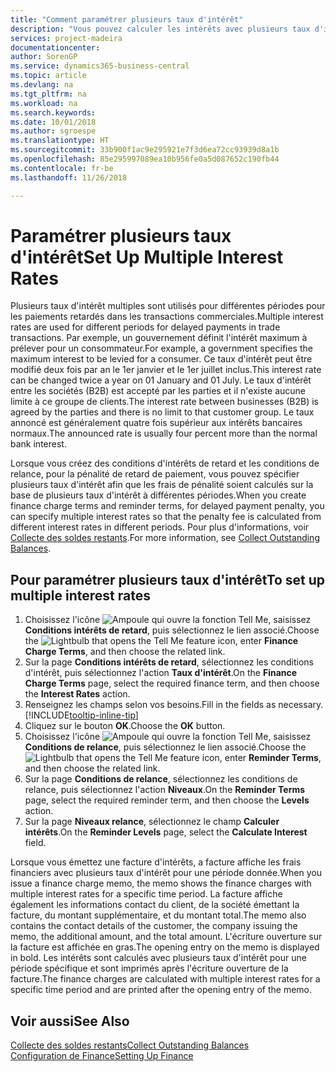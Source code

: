 ```yaml
---
title: "Comment paramétrer plusieurs taux d'intérêt"
description: "Vous pouvez calculer les intérêts avec plusieurs taux d'intérêts pour une période donnée. Le calcul des intérêts ressemble à tous les intérêts financiers, avec une variation uniquement du taux d'intérêt pour une période donnée."
services: project-madeira
documentationcenter: 
author: SorenGP
ms.service: dynamics365-business-central
ms.topic: article
ms.devlang: na
ms.tgt_pltfrm: na
ms.workload: na
ms.search.keywords: 
ms.date: 10/01/2018
ms.author: sgroespe
ms.translationtype: HT
ms.sourcegitcommit: 33b900f1ac9e295921e7f3d6ea72cc93939d8a1b
ms.openlocfilehash: 85e295997089ea10b956fe0a5d087652c190fb44
ms.contentlocale: fr-be
ms.lasthandoff: 11/26/2018

---
```

# <a name="set-up-multiple-interest-rates"></a><span data-ttu-id="c2f10-104">Paramétrer plusieurs taux d'intérêt</span><span class="sxs-lookup"><span data-stu-id="c2f10-104">Set Up Multiple Interest Rates</span></span>
<span data-ttu-id="c2f10-105">Plusieurs taux d'intérêt multiples sont utilisés pour différentes périodes pour les paiements retardés dans les transactions commerciales.</span><span class="sxs-lookup"><span data-stu-id="c2f10-105">Multiple interest rates are used for different periods for delayed payments in trade transactions.</span></span> <span data-ttu-id="c2f10-106">Par exemple, un gouvernement définit l'intérêt maximum à prélever pour un consommateur.</span><span class="sxs-lookup"><span data-stu-id="c2f10-106">For example, a government specifies the maximum interest to be levied for a consumer.</span></span> <span data-ttu-id="c2f10-107">Ce taux d'intérêt peut être modifié deux fois par an le 1er janvier et le 1er juillet inclus.</span><span class="sxs-lookup"><span data-stu-id="c2f10-107">This interest rate can be changed twice a year on 01 January and 01 July.</span></span> <span data-ttu-id="c2f10-108">Le taux d'intérêt entre les sociétés (B2B) est accepté par les parties et il n'existe aucune limite à ce groupe de clients.</span><span class="sxs-lookup"><span data-stu-id="c2f10-108">The interest rate between businesses (B2B) is agreed by the parties and there is no limit to that customer group.</span></span> <span data-ttu-id="c2f10-109">Le taux annoncé est généralement quatre fois supérieur aux intérêts bancaires normaux.</span><span class="sxs-lookup"><span data-stu-id="c2f10-109">The announced rate is usually four percent more than the normal bank interest.</span></span>

<span data-ttu-id="c2f10-110">Lorsque vous créez des conditions d'intérêts de retard et les conditions de relance, pour la pénalité de retard de paiement, vous pouvez spécifier plusieurs taux d'intérêt afin que les frais de pénalité soient calculés sur la base de plusieurs taux d'intérêt à différentes périodes.</span><span class="sxs-lookup"><span data-stu-id="c2f10-110">When you create finance charge terms and reminder terms, for delayed payment penalty, you can specify multiple interest rates so that the penalty fee is calculated from different interest rates in different periods.</span></span> <span data-ttu-id="c2f10-111">Pour plus d'informations, voir [Collecte des soldes restants](receivables-collect-outstanding-balances.md).</span><span class="sxs-lookup"><span data-stu-id="c2f10-111">For more information, see [Collect Outstanding Balances](receivables-collect-outstanding-balances.md).</span></span>

## <a name="to-set-up-multiple-interest-rates"></a><span data-ttu-id="c2f10-112">Pour paramétrer plusieurs taux d'intérêt</span><span class="sxs-lookup"><span data-stu-id="c2f10-112">To set up multiple interest rates</span></span>  
1.  <span data-ttu-id="c2f10-113">Choisissez l'icône ![Ampoule qui ouvre la fonction Tell Me](media/ui-search/search_small.png "Dites-moi ce que vous voulez faire"), saisissez **Conditions intérêts de retard**, puis sélectionnez le lien associé.</span><span class="sxs-lookup"><span data-stu-id="c2f10-113">Choose the ![Lightbulb that opens the Tell Me feature](media/ui-search/search_small.png "Tell me what you want to do") icon, enter **Finance Charge Terms**, and then choose the related link.</span></span>  
2.  <span data-ttu-id="c2f10-114">Sur la page **Conditions intérêts de retard**, sélectionnez les conditions d'intérêt, puis sélectionnez l'action **Taux d'intérêt**.</span><span class="sxs-lookup"><span data-stu-id="c2f10-114">On the **Finance Charge Terms** page, select the required finance term, and then choose the **Interest Rates** action.</span></span>  
3.  <span data-ttu-id="c2f10-115">Renseignez les champs selon vos besoins.</span><span class="sxs-lookup"><span data-stu-id="c2f10-115">Fill in the fields as necessary.</span></span> [!INCLUDE[tooltip-inline-tip](includes/tooltip-inline-tip_md.md)]
4.  <span data-ttu-id="c2f10-116">Cliquez sur le bouton **OK**.</span><span class="sxs-lookup"><span data-stu-id="c2f10-116">Choose the **OK** button.</span></span>  
5.  <span data-ttu-id="c2f10-117">Choisissez l'icône ![Ampoule qui ouvre la fonction Tell Me](media/ui-search/search_small.png "Dites-moi ce que vous voulez faire"), saisissez **Conditions de relance**, puis sélectionnez le lien associé.</span><span class="sxs-lookup"><span data-stu-id="c2f10-117">Choose the ![Lightbulb that opens the Tell Me feature](media/ui-search/search_small.png "Tell me what you want to do") icon, enter **Reminder Terms**, and then choose the related link.</span></span>  
6.  <span data-ttu-id="c2f10-118">Sur la page **Conditions de relance**, sélectionnez les conditions de relance, puis sélectionnez l'action **Niveaux**.</span><span class="sxs-lookup"><span data-stu-id="c2f10-118">On the **Reminder Terms** page, select the required reminder term, and then choose the **Levels** action.</span></span>  
7.  <span data-ttu-id="c2f10-119">Sur la page **Niveaux relance**, sélectionnez le champ **Calculer intérêts**.</span><span class="sxs-lookup"><span data-stu-id="c2f10-119">On the **Reminder Levels** page, select the **Calculate Interest** field.</span></span>  

<span data-ttu-id="c2f10-120">Lorsque vous émettez une facture d'intérêts, a facture affiche les frais financiers avec plusieurs taux d'intérêt pour une période donnée.</span><span class="sxs-lookup"><span data-stu-id="c2f10-120">When you issue a finance charge memo, the memo shows the finance charges with multiple interest rates for a specific time period.</span></span> <span data-ttu-id="c2f10-121">La facture affiche également les informations contact du client, de la société émettant la facture, du montant supplémentaire, et du montant total.</span><span class="sxs-lookup"><span data-stu-id="c2f10-121">The memo also contains the contact details of the customer, the company issuing the memo, the additional amount, and the total amount.</span></span> <span data-ttu-id="c2f10-122">L'écriture ouverture sur la facture est affichée en gras.</span><span class="sxs-lookup"><span data-stu-id="c2f10-122">The opening entry on the memo is displayed in bold.</span></span> <span data-ttu-id="c2f10-123">Les intérêts sont calculés avec plusieurs taux d'intérêt pour une période spécifique et sont imprimés après l'écriture ouverture de la facture.</span><span class="sxs-lookup"><span data-stu-id="c2f10-123">The finance charges are calculated with multiple interest rates for a specific time period and are printed after the opening entry of the memo.</span></span>  

## <a name="see-also"></a><span data-ttu-id="c2f10-124">Voir aussi</span><span class="sxs-lookup"><span data-stu-id="c2f10-124">See Also</span></span>  
[<span data-ttu-id="c2f10-125">Collecte des soldes restants</span><span class="sxs-lookup"><span data-stu-id="c2f10-125">Collect Outstanding Balances</span></span>](receivables-collect-outstanding-balances.md)  
[<span data-ttu-id="c2f10-126">Configuration de Finance</span><span class="sxs-lookup"><span data-stu-id="c2f10-126">Setting Up Finance</span></span>](finance-setup-finance.md)

